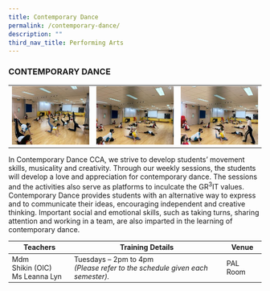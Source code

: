 ```yaml
---
title: Contemporary Dance
permalink: /contemporary-dance/
description: ""
third_nav_title: Performing Arts
---
```

### CONTEMPORARY DANCE

<table>
	<tr>
		<td><img src="/images/ContemporaryDance-1.jpeg"/></td>
		<td><img src="/images/ContemporaryDance-2.jpeg"/></td>
		<td><img src="/images/ContemporaryDance-3.jpeg"/></td>
	</tr>
</table>

In Contemporary Dance CCA, we strive to develop students’ movement skills, musicality and creativity. Through our weekly sessions, the students will develop a love and appreciation for contemporary dance. The sessions and the activities also serve as platforms to inculcate the GR<sup>3</sup>IT values. Contemporary Dance provides students with an alternative way to express and to communicate their ideas, encouraging independent and creative thinking. Important social and emotional skills, such as taking turns, sharing attention and working in a team, are also imparted in the learning of contemporary dance.

| Teachers | Training Details | Venue |
| --- | --- | --- |
| Mdm Shikin (OIC)<br>Ms Leanna Lyn | Tuesdays – 2pm to 4pm <br>*(Please refer to the schedule given each semester).* | PAL Room |